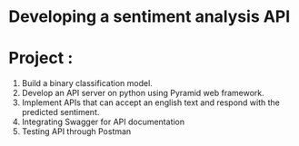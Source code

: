 # Developing a sentiment analysis API

# Project :
1. Build a binary classification model.
2. Develop an API server on python using Pyramid web framework. 
3. Implement APIs that can accept an english text and respond with the predicted sentiment. 
4. Integrating Swagger for API documentation
5. Testing API through Postman
